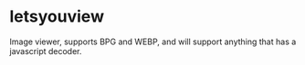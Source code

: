 # letsyouview
Image viewer, supports BPG and WEBP, and will support anything that has a javascript decoder.
